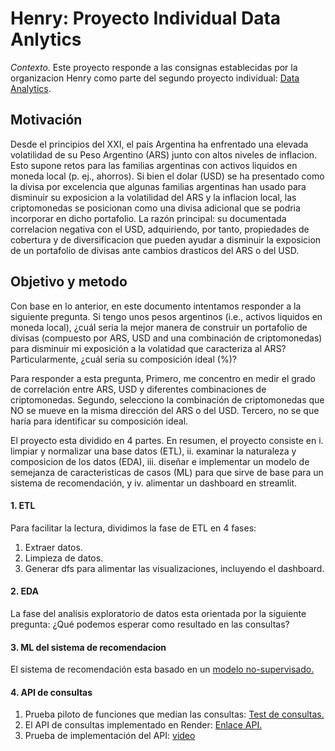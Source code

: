 # Henry: Proyecto Individual Data Anlytics

*Contexto.* Este proyecto responde a las consignas establecidas por la organizacion Henry como parte del segundo proyecto individual: [Data Analytics](https://github.com/soyHenry/PI_DA).

## Motivación
Desde el principios del XXI, el país Argentina ha enfrentado una elevada volatilidad de su Peso Argentino (ARS) junto con altos niveles de inflacion. Esto supone retos para las familias argentinas con activos liquidos en moneda local (p. ej., ahorros). Si bien el dolar (USD) se ha presentado como la divisa por excelencia que algunas familias argentinas han usado para disminuir su exposicion a la volatilidad del ARS y la inflacion local, las criptomonedas se posicionan como una divisa adicional que se podria incorporar en dicho portafolio. La razón principal: su documentada correlacion negativa con el USD, adquiriendo, por tanto, propiedades de cobertura y de diversificacion que pueden ayudar a disminuir la exposicion de un portafolio de divisas ante cambios drasticos del ARS o del USD.

## Objetivo y metodo
Con base en lo anterior, en este documento intentamos responder a la siguiente pregunta. Si tengo unos pesos argentinos (i.e., activos liquidos en moneda local), ¿cuál seria la mejor manera de construir un portafolio de divisas (compuesto por ARS, USD and una combinación de criptomonedas) para disminuir mi exposición a la volatidad que caracteriza al ARS? Particularmente, ¿cuál seria su composición ideal (%)?

Para responder a esta pregunta, 
Primero, me concentro en medir el grado de correlación entre ARS, USD y diferentes combinaciones de criptomonedas. Segundo, selecciono la combinación de criptomonedas que NO se mueve en la misma dirección del ARS o del USD. Tercero, no se que haría para identificar su composición ideal.

 El proyecto esta dividido en 4 partes. En resumen, el proyecto consiste en i. limpiar y normalizar una base datos (ETL), ii. examinar la naturaleza y composicion de los datos (EDA), iii. diseñar e implementar un modelo de semejanza de caracteristicas de casos (ML) para que sirve de base para un sistema de recomendación, y iv. alimentar un dashboard en streamlit.

#### 1. ETL
Para facilitar la lectura, dividimos la fase de ETL en 4 fases:
1. Extraer datos.
2. Limpieza de datos.
4. Generar dfs para alimentar las visualizaciones, incluyendo el dashboard.

#### 2. EDA
La fase del analisis exploratorio de datos esta orientada por la siguiente pregunta: ¿Qué podemos esperar como resultado en las consultas?

#### 3. ML del sistema de recomendacion
El sistema de recomendación esta basado en un [modelo no-supervisado.](data_prcssng/06_ml_recomendaciones_v3.ipynb)

#### 4. API de consultas

1. Prueba piloto de funciones que median las consultas: [Test de consultas.](data_prcssng/07_test_funciones.ipynb)
2. El API de consultas implementado en Render: [Enlace API.](https://henry-mlops-imdb.onrender.com/docs)
3. Prueba de implementación del API: [video](https://drive.google.com/file/d/1l_noVxU2NVhfE3jFHW210eWAeEiPmo22/view?usp=sharing)